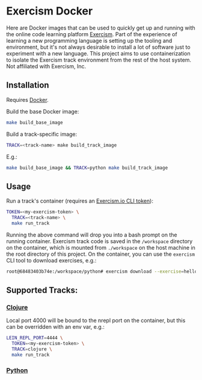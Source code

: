 # Exercism Docker

Here are Docker images that can be used to quickly get up and running with the online code learning platform [Exercism](https://exercism.io). Part of the experience of learning a new programming language is setting up the tooling and environment, but it's not always desirable to install a lot of software just to experiment with a new language. This project aims to use containerization to isolate the Exercism track environment from the rest of the host system. Not affiliated with Exercism, Inc.

## Installation

Requires [Docker](https://docs.docker.com/install/).

Build the base Docker image:

```bash
make build_base_image
```

Build a track-specific image:

```bash
TRACK=<track-name> make build_track_image
```

E.g.:

```bash
make build_base_image && TRACK=python make build_track_image
```

## Usage

Run a track's container (requires an [Exercism.io CLI token](https://exercism.io/my/settings)):

```bash
TOKEN=<my-exercism-token> \
  TRACK=<track-name> \
  make run_track
```

Running the above command will drop you into a bash prompt on the running container. Exercism track code is saved in the `/workspace` directory on the container, which is mounted from `./workspace` on the host machine in the root directory of this project. On the container, you can use the `exercism` CLI tool to download exercises, e.g.:

```bash
root@68483403b74e:/workspace/python# exercism download --exercise=hello-world --track=python
```

## Supported Tracks:

### [Clojure](https://exercism.io/my/tracks/clojure)

Local port 4000 will be bound to the nrepl port on the container, but this can be overridden with an env var, e.g.:

```bash
LEIN_REPL_PORT=4444 \
  TOKEN=<my-exercism-token> \
  TRACK=clojure \
  make run_track
```

### [Python](https://exercism.io/my/tracks/python)
